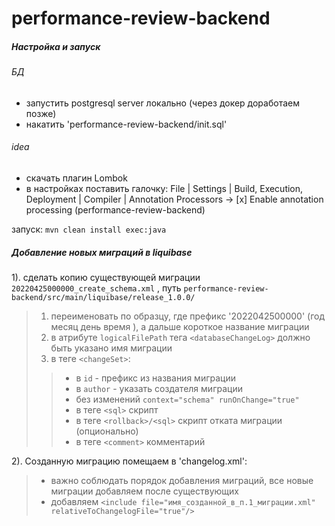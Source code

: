 # performance-review-backend

##### Настройка и запуск
###### БД
* запустить postgresql server локально (через докер доработаем позже)
* накатить 'performance-review-backend/init.sql'

###### idea
* скачать плагин Lombok
* в настройках поставить галочку: 
File | Settings | Build, Execution, Deployment | Compiler | Annotation Processors  ->  [x] Enable annotation processing (performance-review-backend) 

запуск: `mvn clean install exec:java`

##### Добавление новых миграций в liquibase
1). сделать копию существующей миграции  `20220425000000_create_schema.xml` , путь `performance-review-backend/src/main/liquibase/release_1.0.0/`
 >1. переименовать по образцу, где префикс '2022042500000' (год месяц день время ), а дальше короткое название миграции
 >2. в атрибуте `logicalFilePath` тега `<databaseChangeLog>` должно быть указано имя миграции
 >3. в теге `<changeSet>`:
   >>* в `id` - префикс из названия миграции
   >>* в `author` - указать создателя миграции
   >>* без изменений `context="schema" runOnChange="true"`
   >>* в теге `<sql>` скрипт
   >>* в теге `<rollback>/<sql>` скрипт отката миграции (опционально)
   >>* в теге `<comment>` комментарий

2). Созданную миграцию помещаем в 'changelog.xml':
   >* важно соблюдать порядок добавления миграций, все новые миграции добавляем после существующих
   >* добавляем `<include file="имя_созданной_в_п.1_миграции.xml" relativeToChangelogFile="true"/>`
